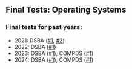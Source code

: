 Final Tests: Operating Systems
---

### Final tests for past years:

* 2021: DSBA ([#1](final_test.md), [#2](final_test2.md))
* 2022: DSBA ([#1](final_test_2022.md))
* 2023: DSBA ([#1](os_final_test_dsba_2023.md)), COMPDS ([#1](os_final_test_compds_2023.md))
* 2024: DSBA ([#1](os_final_test_dsba_2024.md)), COMPDS ([#1](os_final_test_compds_2024.md))

